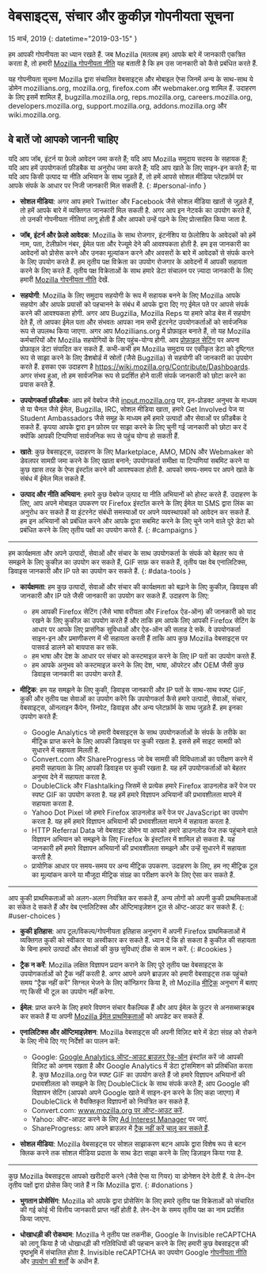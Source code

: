 # वेबसाइट्स, संचार और कुकीज़ गोपनीयता सूचना

15 मार्च, 2019
{: datetime="2019-03-15" }

हम आपकी गोपनीयता का ध्यान रखते हैं. जब Mozilla (मतलब हम) आपके बारे में जानकारी एकत्रित करता है, तो हमारी [Mozilla गोपनीयता नीति](https://www.mozilla.org/privacy/) यह बताती है कि हम उस जानकारी को कैसे प्रबंधित करते हैं.

यह गोपनीयता सूचना Mozilla द्वारा संचालित वेबसाइट्स और मोबाइल ऐप्स जिनमें अन्य के साथ-साथ ये डोमेन mozillians.org, mozilla.org, firefox.com और webmaker.org शामिल हैं. उदाहरण के लिए इसमें शामिल हैं, bugzilla.mozilla.org, reps.mozilla.org, careers.mozilla.org, developers.mozilla.org, support.mozilla.org, addons.mozilla.org और wiki.mozilla.org. 

## वे बातें जो आपको जाननी चाहिए

यदि आप जॉब, इंटर्न या फ़ेलो आवेदन जमा करते हैं; यदि आप Mozilla समुदाय सदस्य के सहायक हैं; यदि आप हमें उपयोगकर्ता फ़ीडबैक या अनुरोध जमा करते हैं; यदि आप खाते के लिए साइन-इन करते हैं; या यदि आप किसी उत्पाद या नीति अभियान के साथ जुड़ते हैं, तो हमें आपसे सोशल मीडिया प्लेटफ़ॉर्म पर आपके संपर्क के आधार पर निजी जानकारी मिल सकती है. 
{: #personal-info }

* **सोशल मीडिया**: अगर आप हमारे Twitter और Facebook जैसे सोशल मीडिया खातों से जुड़ते हैं, तो हमें आपके बारे में व्यक्तिगत जानकारी मिल सकती है. अगर आप इन नेटवर्क का उपयोग करते हैं, तो उनकी गोपनीयता नीतियां लागू होती हैं और आपको उन्हें पढ़ने के लिए प्रोत्साहित किया जाता है.

* **जॉब, इंटर्न और फ़ेलो आवेदक**: Mozilla के साथ रोजगार, इंटर्नशिप या फ़ेलोशिप के आवेदकों को हमें नाम, पता, टेलीफ़ोन नंबर, ईमेल पता और रेज्यूमे देने की आवश्यकता होती है. हम इस जानकारी का आवेदनों को प्रोसेस करने और उनका मूल्यांकन करने और अवसरों के बारे में आवेदकों से संपर्क करने के लिए उपयोग करते हैं. हम तृतीय पक्ष विक्रेता का उपयोग रोजगार के आवेदनों में आपकी सहायता करने के लिए करते हैं. तृतीय पक्ष विक्रेताओं के साथ हमारे डेटा संचालन पर ज़्यादा जानकारी के लिए हमारी [Mozilla गोपनीयता नीति](https://www.mozilla.org/privacy/) देखें.

* **सहयोगी**: Mozilla के लिए समुदाय सहयोगी के रूप में सहायक बनने के लिए Mozilla आपके सहयोग और आपके प्रयासों को पहचानने के संबंध में आपके द्वारा दिए गए ईमेल पते पर आपसे संपर्क करने की आवश्यकता होगी.  अगर आप Bugzilla, Mozilla Reps या हमारे कोड बेस में सहयोग देते हैं, तो आपका ईमेल पता और संभवतः आपका नाम सभी इंटरनेट उपयोगकर्ताओं को सार्वजनिक रूप से उपलब्ध किया जाएगा. अगर आप Mozillians.org में प्रोफ़ाइल बनाते हैं, तो यह Mozilla कर्मचारियों और Mozilla सहयोगियों के लिए पहुंच-योग्य होगी. आप [प्रोफ़ाइल सेटिंग](https://mozillians.org/user/edit) पर अपना प्रोफ़ाइल डेटा संपादित कर सकते हैं. कभी-कभी हम Mozilla समुदाय पर एकीकृत डेटा को दृष्टिगत रूप से साझा करने के लिए डैशबोर्ड में स्रोतों (जैसे Bugzilla) से सहयोगी की जानकारी का उपयोग करते हैं. इसका एक उदाहरण है <https://wiki.mozilla.org/Contribute/Dashboards>. अगर संभव हुआ, तो हम सार्वजनिक रूप से प्रदर्शित होने वाली संपर्क जानकारी को छोटा करने का प्रयास करते हैं.

* **उपयोगकर्ता फ़ीडबैक**: आप हमें वेबपेज जैसे [input.mozilla.org](https://input.mozilla.org/) पर, इन-प्रोडक्ट अनुभव के माध्यम से या चैनल जैसे ईमेल, Bugzilla, IRC, सोशल मीडिया खाता, हमारे Get Involved पेज या Student Ambassadors जैसे समूह के माध्यम हमें हमारे उत्पादों और सेवाओं पर फ़ीडबैक दे सकते हैं. कृपया आपके द्वारा इन फ़ोरम पर साझा करने के लिए चुनी गई जानकारी को छोटा कर दें क्योंकि आपकी टिप्पणियां सार्वजनिक रूप से पहुंच योग्य हो सकती हैं.

* **खाते**: कुछ वेबसाइट्स, उदाहरण के लिए Marketplace, AMO, MDN और Webmaker को डेवलपर सामग्री जमा करने के लिए खाता बनाने;  उपयोगकर्ता समीक्षा या टिप्पणियां सबमिट करने या कुछ खास तरह के ऐप्स इंस्टॉल करने की आवश्यकता होती है. आपको समय-समय पर अपने खाते के संबंध में ईमेल मिल सकते हैं. 

* **उत्पाद और नीति अभियान**: हमारे कुछ वेबपेज उ्त्पाद या नीति अभियानों को होस्ट करते हैं. उदाहरण के लिए, आप अपने मोबाइल उपकरण पर Firefox इंस्टॉल करने के लिए ईमेल या SMS द्वारा लिंक का अनुरोध कर सकते हैं या इंटरनेट संबंधी समस्याओं पर अपने व्यवस्थापकों को आवेदन कर सकते हैं. हम इन अभियानों को प्रबंधित करने और आपके द्वारा सबमिट करने के लिए चुने जाने वाले पूरे डेटा को प्रबंधित करने के लिए तृतीय पक्षों का उपयोग करते हैं.
{: #campaigns }

---------------------------------------

हम कार्यक्षमता और अपने उत्पादों, सेवाओं और संचार के साथ उपयोगकर्ता के संपर्क को बेहतर रूप से समझने के लिए कुकीज़ का उपयोग कर सकते हैं, GIF साफ़ कर सकते हैं, तृतीय पक्ष वेब एनालिटिक्स, डिवाइस जानकारी और IP पते का उपयोग कर सकते हैं.
{: #data-tools }

* **कार्यक्षमता**: हम कुछ उत्पादों, सेवाओं और संचार की कार्यक्षमता को बढ़ाने के लिए कुकीज़, डिवाइस की जानकारी और IP पते जैसी जानकारी का उपयोग कर सकते हैं. उदाहरण के लिए:
    * हम आपकी Firefox सेटिंग (जैसे भाषा वरीयता और Firefox ऐड-ऑन) की जानकारी को याद रखने के लिए कुकीज़ का उपयोग करते हैं और ताकि हम आपके लिए आपकी Firefox सेटिंग के आधार पर आपके लिए प्रासंगिक सुविधाओं और ऐड-ऑन की सलाह दे सकें. वे उपयोगकर्ता साइन-इन और प्रमाणीकरण में भी सहायता करती हैं ताकि आप कुछ Mozilla वेबसाइट्स पर पासवर्ड डालने को बायपास कर सकें.
    * हम भाषा और देश के आधार पर संचार को कस्टमाइज़ करने के लिए IP पतों का उपयोग करते हैं.
    * हम आपके अनुभव को कस्टमाइज़ करने के लिए देश, भाषा, ऑपरेटर और OEM जैसी कुछ डिवाइस जानकारी का उपयोग करते हैं.

* **मीट्रिक**: हम यह समझने के लिए कुकी, डिवाइस जानकारी और IP पतों के साथ-साथ स्पष्ट GIF, कुकी और तृतीय पक्ष सेवाओं का उपयोग करेंगे कि उपयोगकर्ता कैसे हमारे उत्पादों, सेवाओं, संचार, वेबसाइट्स, ऑनलाइन कैंपेन, स्निपेट, डिवाइस और अन्य प्लेटफ़ॉर्म के साथ जुड़ते हैं. हम इनका उपयोग करते हैं:
    * Google Analytics जो हमारी वेबसाइट्स के साथ उपयोगकर्ताओं के संपर्क के तरीके का मीट्रिक प्राप्त करने के लिए आपकी डिवाइस पर कुकी रखता है. इससे हमें साइट सामग्री को सुधारने में सहायता मिलती है.
    * Convert.com और ShareProgress जो वेब सामग्री की विविधताओं का परीक्षण करने में हमारी सहायता के लिए आपकी डिवाइस पर कुकी रखता है. यह हमें उपयोगकर्ताओं को बेहतर अनुभव देने में सहायता करता है.
    * DoubleClick और Flashtalking जिसमें से प्रत्येक हमारे Firefox डाउनलोड करें पेज पर स्पष्ट GIF का उपयोग करता है. यह हमें हमारे विज्ञापन अभियानों की प्रभावशीलता मापने में सहायता करता है.
    * Yahoo Dot Pixel जो हमारे Firefox डाउनलोड करें पेज पर JavaScript का उपयोग करता है. यह हमें हमारे विज्ञापन अभियानों की प्रभावशीलता मापने में सहायता करता है. 
    * HTTP Referral Data जो वेबसाइट डोमेन या आपको हमारे डाउनलोड पेज तक पहुंचाने वाले विज्ञापन अभियान को समझने के लिए Firefox के इंस्टॉलर में शामिल हो सकता है. यह जानकारी हमें हमारे विज्ञापन अभियानों की प्रभावशीलता समझने और उन्हें सुधारने में सहायता करती है.
    * प्रायोगिक आधार पर समय-समय पर अन्य मीट्रिक उपकरण. उदाहरण के लिए, हम नए मीट्रिक टूल का मूल्यांकन करने या मौजूदा मीट्रिक संग्रह का परीक्षण करने के लिए ऐसा कर सकते हैं.

---------------------------------------

आप कुकी प्राथमिकताओं को अलग-अलग नियंत्रित कर सकते हैं, अन्य लोगों को अपनी कुकी प्राथमिकताओं का संकेत दे सकते हैं और वेब एनालिटिक्स और ऑप्टिमाइज़ेशन टूल से ऑप्ट-आउट कर सकते हैं. 
{: #user-choices }

* **कुकी इतिहास**: आप टूल/विकल्प/गोपनीयता इतिहास अनुभाग में अपनी Firefox प्राथमिकताओं में व्यक्तिगत कुकी को स्वीकार या अस्वीकार कर सकते हैं. ध्यान दें कि हो सकता है कुकीज़ की सहायता के बिना हमारे उत्पादों और सेवाओं की कुछ सुविधाएं ठीक से काम न करें.
{: #cookies }

* **ट्रैक न करें**: Mozilla लक्षित विज्ञापन प्रदान कराने के लिए पूरे तृतीय पक्ष वेबसाइट्स के उपयोगकर्ताओं को ट्रैक नहीं करती है. अगर आपने अपने ब्राउज़र को हमारी वेबसाइट्स तक पहुंचते समय “ट्रैक नहीं करें” सिग्नल भेजने के लिए कॉन्फ़िगर किया है, तो Mozilla [मीट्रिक](#data-tools) अनुभाग में बताए गए किसी भी टूल का उपयोग नहीं करेगा.

* **ईमेल**: प्राप्त करने के लिए हमारे विपणन संचार वैकल्पिक हैं और आप ईमेल के फ़ुटर से अनसब्सक्राइब कर सकते हैं या अपनी [Mozilla ईमेल प्राथमिकताओं](https://www.mozilla.org/newsletter/recovery/) को अपडेट कर सकते हैं. 

* **एनालिटिक्स और ऑप्टिमाइज़ेशन**: Mozilla वेबसाइट्स की अपनी विज़िट बारे में डेटा संग्रह को रोकने के लिए नीचे दिए गए निर्देशों का पालन करें:
    *  Google: [Google Analytics ऑप्ट-आउट ब्राउज़र ऐड-ऑन](https://tools.google.com/dlpage/gaoptout) इंस्टॉल करें जो आपकी विज़िट को अनाम रखता है और Google Analytics में डेटा ट्रांसमिशन को प्रतिबंधित करता है. कुछ Mozilla.org पेज स्पष्ट GIF का उपयोग करते हैं जो हमारे विज्ञापन अभियानों की प्रभावशीलता को समझने के लिए DoubleClick के साथ संपर्क करते हैं; आप Google की विज्ञापन सेटिंग (आपको अपने Google खाते में साइन-इन करने के लिए कहा जाएगा) में DoubleClick से वैयक्तिकृत विज्ञापनों को नियंत्रित कर सकते हैं. 
    *  Convert.com: [www.mozilla.org पर ऑप्ट-आउट करें](https://www.mozilla.org/exp/opt-out/).
    *  Yahoo: ऑप्ट-आउट करने के लिए [Ad Interest Manager](https://aim.yahoo.com/aim/us/en/optout/) पर जाएं.
    *  ShareProgress: आप अपने ब्राउज़र में [ट्रैक नहीं करें चालू कर सकते हैं](https://support.mozilla.org/kb/how-do-i-turn-do-not-track-feature).

* **सोशल मीडिया**: Mozilla वेबसाइट्स पर सोशल साझाकरण बटन आपके द्वारा विशेष रूप से बटन क्लिक करने तक सोशल मीडिया प्रदाता के साथ डेटा साझा करने के लिए डिज़ाइन किया गया है.

---------------------------------------

कुछ Mozilla वेबसाइट्स आपको खरीदारी करने (जैसे ऐप्स या गियर) या डोनेशन देने देती हैं. ये लेन-देन तृतीय पक्षों द्वारा प्रोसेस किए जाते हैं न कि Mozilla द्वारा. 
{: #donations }

* **भुगतान प्रोसेसिंग**: Mozilla को आपके द्वारा प्रोसेसिंग के लिए हमारे तृतीय पक्ष विक्रेताओं को संचारित की गई कोई भी वित्तीय जानकारी प्राप्त नहीं होती है. लेन-देन के समय तृतीय पक्ष का नाम प्रदर्शित किया जाएगा.

* **धोखाधड़ी की रोकथाम**: Mozilla ने तृतीय पक्ष तकनीक, Google के Invisible reCAPTCHA को लागू किया है जो धोखाधड़ी की गतिविधियों की पहचान करने के लिए हमारी कुछ वेबसाइट्स की पृष्ठभूमि में संचालित होता है. Invisible reCAPTCHA का उपयोग Google [गोपनीयता नीति](https://www.google.com/intl/en/policies/privacy/) और [उपयोग की शर्तों](https://www.google.com/intl/en/policies/terms/) के अधीन हैं.
